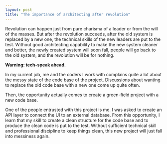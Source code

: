 ```yaml
---
layout: post
title: "The importance of architecting after revolution"
---
```


Revolution can happen just from pure charisma of a leader or from the will of the masses. But after the revolution succeeds, after the old system is replaced by a new one, the technical skills of the new leaders are put to the test. Without good architecting capability to make the new system cleaner and better, the newly created system will soon fall, people will go back to the old system, and the revolution will be for nothing.

**Warning: tech-speak ahead.**

In my current job, me and the coders I work with complains quite a lot about the messy state of the code base of the project. Discussions about wanting to replace the old code base with a new one come up quite often. 

Then, the opportunity actually comes to create a green-field project with a new code base. 

One of the people entrusted with this project is me. I was asked to create an API layer to connect the UI to an external database. From this opportunity, I learn that my skill to create a clean structure for the code base and to produce the clean code is put to the test. Without sufficient technical skill and professional discipline to keep things clean, this new project will just fall into messiness again.
